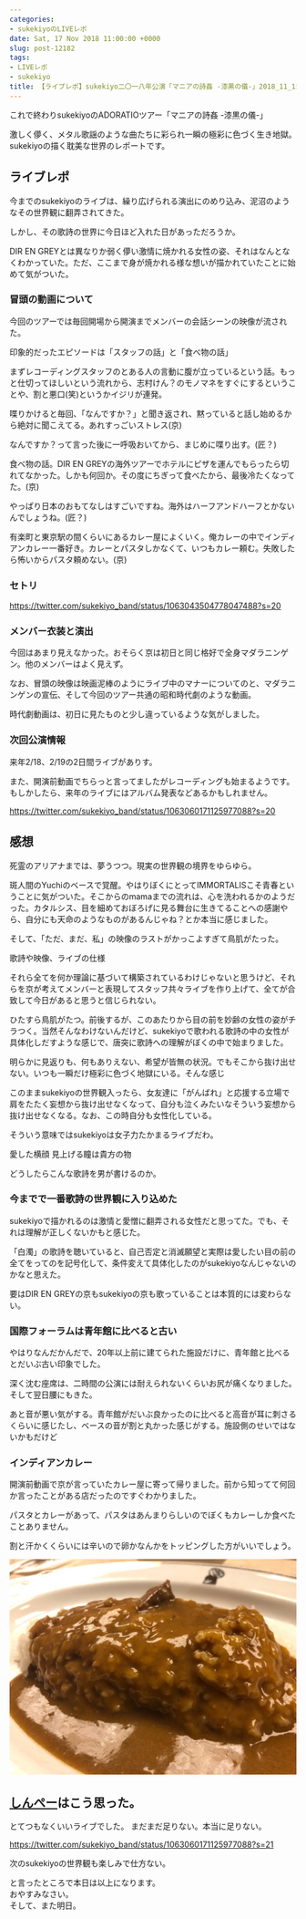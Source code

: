 ```yaml
---
categories:
- sukekiyoのLIVEレポ
date: Sat, 17 Nov 2018 11:00:00 +0000
slug: post-12182
tags:
- LIVEレポ
- sukekiyo
title: 【ライブレポ】sukekiyo二〇一八年公演「マニアの詩姦 -漆黒の儀-」2018_11_15@国際フォーラムホールC
---
```


これで終わりsukekiyoのADORATIOツアー「マニアの詩姦 -漆黒の儀-」

激しく儚く、メタル歌謡のような曲たちに彩られ一瞬の極彩に色づく生き地獄。sukekiyoの描く耽美な世界のレポートです。

<!--more--> 

<h2>ライブレポ</h2>

今までのsukekiyoのライブは、繰り広げられる演出にのめり込み、泥沼のようなその世界観に翻弄されてきた。

しかし、その歌詩の世界に今日ほど入れた日があっただろうか。

DIR EN GREYとは異なりか弱く儚い激情に焼かれる女性の姿、それはなんとなくわかっていた。ただ、ここまで身が焼かれる様な想いが描かれていたことに始めて気がついた。

<h3>冒頭の動画について</h3>
今回のツアーでは毎回開場から開演までメンバーの会話シーンの映像が流された。

印象的だったエピソードは「スタッフの話」と「食べ物の話」

まずレコーディングスタッフのとある人の言動に腹が立っているという話。もっと仕切ってほしいという流れから、志村けん？のモノマネをすぐにするということや、割と悪口(笑)というかイジリが連発。

喋りかけると毎回、「なんですか？」と聞き返され、黙っていると話し始めるから絶対に聞こえてる。あれすっごいストレス(京)

なんですか？って言った後に一呼吸おいてから、まじめに喋り出す。(匠？)

食べ物の話。DIR EN GREYの海外ツアーでホテルにピザを運んでもらったら切れてなかった。しかも何回か。その度にちぎって食べたから、最後冷たくなってた。(京)

やっぱり日本のおもてなしはすごいですね。海外はハーフアンドハーフとかないんでしょうね。(匠？)

有楽町と東京駅の間くらいにあるカレー屋によくいく。俺カレーの中でインディアンカレー一番好き。カレーとパスタしかなくて、いつもカレー頼む。失敗したら怖いからパスタ頼めない。(京)

<h3>セトリ</h3>

https://twitter.com/sukekiyo_band/status/1063043504778047488?s=20

<h3>メンバー衣装と演出</h3>

今回はあまり見えなかった。おそらく京は初日と同じ格好で全身マダラニンゲン。他のメンバーはよく見えず。

なお、冒頭の映像は映画泥棒のようにライブ中のマナーについてのと、マダラニンゲンの宣伝、そして今回のツアー共通の昭和時代劇のような動画。

時代劇動画は、初日に見たものと少し違っているような気がしました。

<h3>次回公演情報</h3>

来年2/18、2/19の2日間ライブがありす。

また、開演前動画でちらっと言ってましたがレコーディングも始まるようです。もしかしたら、来年のライブにはアルバム発表などあるかもしれません。

https://twitter.com/sukekiyo_band/status/1063060171125977088?s=20

<h2>感想</h2>

死霊のアリアナまでは、夢うつつ。現実の世界観の境界をゆらゆら。

斑人間のYuchiのベースで覚醒。やはりぼくにとってIMMORTALISこそ青春ということに気がついた。そこからのmamaまでの流れは、心を洗われるかのようだった。カタルシス、目を細めておぼろげに見る舞台に生きてることへの感謝やら、自分にも天命のようなものがあるんじゃね？とか本当に感じました。

そして、「ただ、まだ、私」の映像のラストがかっこよすぎて鳥肌がたった。

歌詩や映像、ライブの仕様

それら全てを何か理論に基づいて構築されているわけじゃないと思うけど、それらを京が考えてメンバーと表現してスタッフ共々ライブを作り上げて、全てが合致して今日があると思うと信じられない。

ひたすら鳥肌がたつ。前後するが、このあたりから目の前を妙齢の女性の姿がチラつく。当然そんなわけないんだけど、sukekiyoで歌われる歌詩の中の女性が具体化しだすような感じで、唐突に歌詩への理解がぼくの中で始まりました。

明らかに見返りも、何もありえない、希望が皆無の状況。でもそこから抜け出せない。いつも一瞬だけ極彩に色づく地獄にいる。そんな感じ

このままsukekiyoの世界観入ったら、女友達に「がんばれ」と応援する立場で肩をたたく妄想から抜け出せなくなって、自分も泣くみたいなそういう妄想から抜け出せなくなる。なお、この時自分も女性化している。

そういう意味ではsukekiyoは女子力たかまるライブだわ。

愛した横顔
見上げる瞳は貴方の物

どうしたらこんな歌詩を男が書けるのか。

<h3>今までで一番歌詩の世界観に入り込めた</h3>

sukekiyoで描かれるのは激情と愛憎に翻弄される女性だと思ってた。でも、それは理解が正しくないかもと感じた。

「白濁」の歌詩を聴いていると、自己否定と消滅願望と実際は愛したい目の前の全てをってのを記号化して、条件変えて具体化したのがsukekiyoなんじゃないのかなと思えた。

要はDIR EN GREYの京もsukekiyoの京も歌っていることは本質的には変わらない。


<h3>国際フォーラムは青年館に比べると古い</h3>

やはりなんだかんだで、20年以上前に建てられた施設だけに、青年館と比べるとだいぶ古い印象でした。

深く沈む座席は、二時間の公演には耐えられないくらいお尻が痛くなりました。そして翌日腰にもきた。

あと音が悪い気がする。青年館がだいぶ良かったのに比べると高音が耳に刺さるくらいに感じたし、ベースの音が割と丸かった感じがする。施設側のせいではないかもだけど

<h3>インディアンカレー</h3>

開演前動画で京が言っていたカレー屋に寄って帰りました。前から知ってて何回か言ったことがある店だったのですぐわかりました。

パスタとカレーがあって、パスタはあんまりらしいのでぼくもカレーしか食べたことありません。

割と汗かくくらいには辛いので卵かなんかをトッピングした方がいいでしょう。

<a href="images/20181117072506.jpg">![](images/20181117072506.jpg)</a>

<h2><a href="https://twitter.com/s_s_p_y">しんぺー</a>はこう思った。</h2>

とてつもなくいいライブでした。
まだまだ足りない。本当に足りない。

https://twitter.com/sukekiyo_band/status/1063060171125977088?s=21

次のsukekiyoの世界観も楽しみで仕方ない。

と言ったところで本日は以上になります。<br>
おやすみなさい。<br>
そして、また明日。